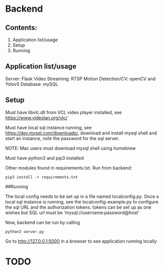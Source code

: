# Backend

## Contents:
1. Application list/usage
2. Setup
3. Running

## Application list/usage
Server: Flask
Video Streaming: RTSP
Motion Detection/CV: openCV and Yolov5
Database: mySQL

## Setup
Must have libvlc.dll from VCL video player installed, see https://www.videolan.org/vlc/

Must have local sql instance running, see https://dev.mysql.com/downloads/, download and install
mysql shell and start an instance, note the password for the sql server.

NOTE: Mac users must download mysql shell using homebrew

Must have python3 and pip3 installed

Other modules found in requirements.txt.
Run from backend:

```
pip3 install -r requirements.txt
```

##Running

The local config needs to be set up in a file named localconfig.py. 
Once a local sql instance is running, see the localconfig-example.py
to configure the sql URL and the authorization tokens. tokens can be set up as one wishes but SQL
url must be 'mysql://username:password@host'

Now, backend can be run by calling
```
python3 server.py
```

Go to http://127.0.0.1:5000 in a browser to see application running locally
 
# TODO

